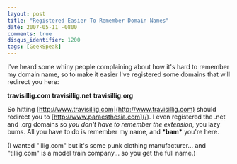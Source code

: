 ```yaml
---
layout: post
title: "Registered Easier To Remember Domain Names"
date: 2007-05-11 -0800
comments: true
disqus_identifier: 1200
tags: [GeekSpeak]
---
```

I've heard some whiny people complaining about how it's hard to remember
my domain name, so to make it easier I've registered some domains that
will redirect you here:
 
 **travisillig.com**
 **travisillig.net**
 **travisillig.org**
 
 So hitting [http://www.travisillig.com](http://www.travisillig.com)
should redirect you to [http://www.paraesthesia.com](/). I even
registered the .net and .org domains so *you don't have to remember the
extension*, you lazy bums. All you have to do is remember my name, and
**\*bam\*** you're here.
 
 (I wanted "illig.com" but it's some punk clothing manufacturer... and
"tillig.com" is a model train company... so you get the full name.)
